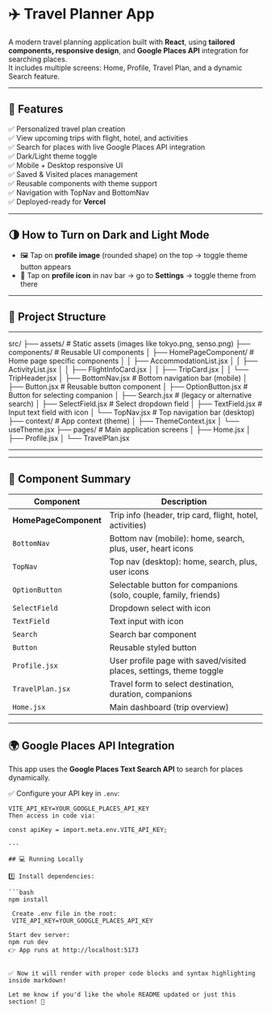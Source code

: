 # ✈️ Travel Planner App

A modern travel planning application built with **React**, using **tailored components, responsive design**, and **Google Places API** integration for searching places.  
It includes multiple screens: Home, Profile, Travel Plan, and a dynamic Search feature.

---

## 🚀 Features

✅ Personalized travel plan creation  
✅ View upcoming trips with flight, hotel, and activities  
✅ Search for places with live Google Places API integration  
✅ Dark/Light theme toggle  
✅ Mobile + Desktop responsive UI  
✅ Saved & Visited places management  
✅ Reusable components with theme support  
✅ Navigation with TopNav and BottomNav  
✅ Deployed-ready for **Vercel**

---
## 🌗 How to Turn on Dark and Light Mode

- 🖼️ Tap on **profile image** (rounded shape) on the top → toggle theme button appears
- 👤 Tap on **profile icon** in nav bar → go to **Settings** → toggle theme from there

---

## 📁 Project Structure
---
src/
├── assets/ # Static assets (images like tokyo.png, senso.png)
├── components/ # Reusable UI components
│ ├── HomePageComponent/ # Home page specific components
│ │ ├── AccommodationList.jsx
│ │ ├── ActivityList.jsx
│ │ ├── FlightInfoCard.jsx
│ │ ├── TripCard.jsx
│ │ └── TripHeader.jsx
│ ├── BottomNav.jsx # Bottom navigation bar (mobile)
│ ├── Button.jsx # Reusable button component
│ ├── OptionButton.jsx # Button for selecting companion
│ ├── Search.jsx # (legacy or alternative search)
│ ├── SelectField.jsx # Select dropdown field
│ ├── TextField.jsx # Input text field with icon
│ └── TopNav.jsx # Top navigation bar (desktop)
├── context/ # App context (theme)
│ ├── ThemeContext.jsx
│ └── useTheme.jsx
├── pages/ # Main application screens
│ ├── Home.jsx
│ ├── Profile.jsx
│ └── TravelPlan.jsx

---

---

## 🧩 Component Summary

| Component            | Description                                                                 |
|---------------------|-----------------------------------------------------------------------------|
| **HomePageComponent**| Trip info (header, trip card, flight, hotel, activities)                    |
| `BottomNav`          | Bottom nav (mobile): home, search, plus, user, heart icons                  |
| `TopNav`             | Top nav (desktop): home, search, plus, user icons                           |
| `OptionButton`       | Selectable button for companions (solo, couple, family, friends)            |
| `SelectField`        | Dropdown select with icon                                                   |
| `TextField`          | Text input with icon                                                        |
| `Search`             | Search bar component                                                        |
| `Button`             | Reusable styled button                                                      |
| `Profile.jsx`        | User profile page with saved/visited places, settings, theme toggle         |
| `TravelPlan.jsx`     | Travel form to select destination, duration, companions                     |
| `Home.jsx`           | Main dashboard (trip overview)                                              |

---

## 🌍 Google Places API Integration

This app uses the **Google Places Text Search API** to search for places dynamically.

✅ Configure your API key in `.env`:

```env
VITE_API_KEY=YOUR_GOOGLE_PLACES_API_KEY
Then access in code via:

const apiKey = import.meta.env.VITE_API_KEY;

---

## 💻 Running Locally

1️⃣ Install dependencies:

```bash
npm install

 Create .env file in the root:
 VITE_API_KEY=YOUR_GOOGLE_PLACES_API_KEY

Start dev server:
npm run dev
👉 App runs at http://localhost:5173


✅ Now it will render with proper code blocks and syntax highlighting inside markdown!

Let me know if you'd like the whole README updated or just this section! 🎉





